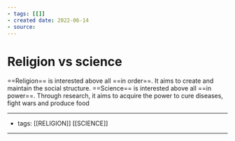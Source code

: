 ```yaml
---
- tags: [[]]
- created date: 2022-06-14
- source: 
---
```


# Religion vs science

==Religion== is interested above all ==in order==. It aims to create and maintain the social structure. ==Science== is interested above all ==in power==. Through research, it aims to acquire the power to cure diseases, fight wars and produce food

---
- tags: [[RELIGION]] [[SCIENCE]]
---